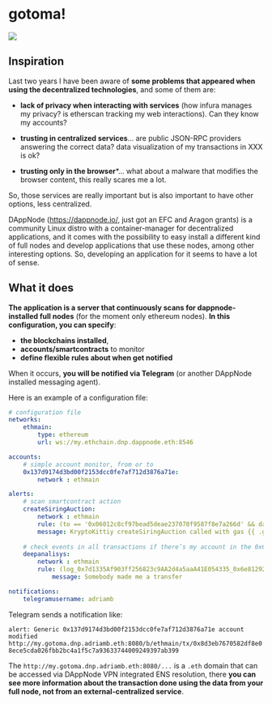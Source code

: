 # gotoma!

[![](README.md.files/gotomabanner_small.png)]()

## Inspiration

Last two years I have been aware of **some problems that appeared when using the decentralized technologies**, and some of them are:

- **lack of privacy when interacting with services** (how infura manages my privacy? is etherscan tracking my web interactions). Can they know my accounts?

- **trusting in centralized services**... are public JSON-RPC providers answering the correct data? data visualization of my transactions in XXX is ok?

- **trusting only in the browser***... what about a malware that modifies the browser content, this really scares me a lot.

So, those services are really important but is also important to have other options, less centralized.

DAppNode (https://dappnode.io/, just got an EFC and Aragon grants) is a community Linux distro with a container-manager for decentralized applications, and it comes with the possibility to easy install a different kind of full nodes and develop applications that use these nodes, among other interesting options. So, developing an application for it seems to have a lot of sense.

## What it does

**The application is a server that continuously scans for dappnode-installed full nodes** (for the moment only ethereum nodes). **In this configuration, you can specify**:

- **the blockchains installed**,
- **accounts/smartcontracts** to monitor
-  **define flexible rules about when get notified**

When it occurs, **you will be notified via Telegram** (or another DAppNode installed messaging agent).

Here is an example of a configuration file:

```yaml
# configuration file
networks:
    ethmain:
        type: ethereum
        url: ws://my.ethchain.dnp.dappnode.eth:8546 

accounts:
    # simple account monitor, from or to
    0x137d9174d3bd00f2153dcc0fe7af712d3876a71e:
        network : ethmain

alerts:
    # scan smartcontract action
    createSiringAuction:
        network : ethmain
        rule: (to == '0x06012c8cf97bead5deae237070f9587f8e7a266d' && data =~ '0xf7d8c883')
        message: KryptoKittiy createSiringAuction called with gas {{ .gasprice }}
    
    # check events in all transactions if there’s my account in the 0x6e81… topic of the 0x7d13… contract
    deepanalisys:
        network : ethmain
        rule: (log_0x7d1335Af903ff256823c9AA2d4a5aaA41E054335_0x6e812926864597b1b871e35c4b24bd297ec1e96c871c41b9d7d3deb47bbe751c =~ '137d9174d3bd00f2153dcc0fe7af712d3876a71e')
            message: Somebody made me a transfer 

notifications:
    telegramusername: adriamb
```

Telegram sends a notification like:

`alert: Generic 0x137d9174d3bd00f2153dcc0fe7af712d3876a71e account modified http://my.gotoma.dnp.adriamb.eth:8080/b/ethmain/tx/0x8d3eb7670582df8e08ece5cda026fbb2bc4a1f5c7a93633744009249397ab399`

The `http://my.gotoma.dnp.adriamb.eth:8080/...` is a  `.eth` domain that can be accessed via DAppNode VPN integrated ENS resolution, there **you can see more information about the transaction done using the data from your full node, not from an external-centralized service**.
